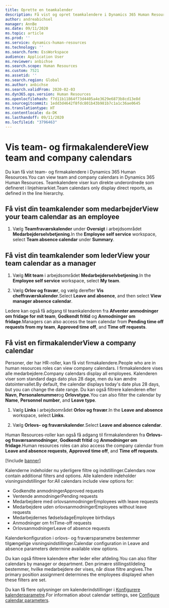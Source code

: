 ```yaml
---
title: Oprette en teamkalender
description: Få vist og opret teamkalendere i Dynamics 365 Human Resources.
author: andreabichsel
manager: AnnBe
ms.date: 09/11/2020
ms.topic: article
ms.prod: ''
ms.service: dynamics-human-resources
ms.technology: ''
ms.search.form: EssWorkspace
audience: Application User
ms.reviewer: anbichse
ms.search.scope: Human Resources
ms.custom: 7521
ms.assetid: ''
ms.search.region: Global
ms.author: anbichse
ms.search.validFrom: 2020-02-03
ms.dyn365.ops.version: Human Resources
ms.openlocfilehash: f7d11b11864f73d4405a4e3629e6873b8cd13e8d
ms.sourcegitcommit: 1edd3d4642f8fdc801b43b981b7c1a1c36ae0645
ms.translationtype: HT
ms.contentlocale: da-DK
ms.lasthandoff: 09/11/2020
ms.locfileid: "3796463"
---
```

# <a name="view-team-and-company-calendars"></a><span data-ttu-id="82737-103">Vis team- og firmakalendere</span><span class="sxs-lookup"><span data-stu-id="82737-103">View team and company calendars</span></span>

<span data-ttu-id="82737-104">Du kan få vist team- og firmakalendere i Dynamics 365 Human Resources.</span><span class="sxs-lookup"><span data-stu-id="82737-104">You can view team and company calendars in Dynamics 365 Human Resources.</span></span> <span data-ttu-id="82737-105">Teamkalendere viser kun direkte underordnede som defineret i linjehierarkiet.</span><span class="sxs-lookup"><span data-stu-id="82737-105">Team calendars only display direct reports, as defined in the line hierarchy.</span></span>

## <a name="view-your-team-calendar-as-an-employee"></a><span data-ttu-id="82737-106">Få vist din teamkalender som medarbejder</span><span class="sxs-lookup"><span data-stu-id="82737-106">View your team calendar as an employee</span></span>

1. <span data-ttu-id="82737-107">Vælg **Teamfraværskalender** under **Oversigt** i arbejdsområdet **Medarbejderselvbetjening**.</span><span class="sxs-lookup"><span data-stu-id="82737-107">In the **Employee self service** workspace, select **Team absence calendar** under **Summary**.</span></span>

## <a name="view-your-team-calendar-as-a-manager"></a><span data-ttu-id="82737-108">Få vist din teamkalender som leder</span><span class="sxs-lookup"><span data-stu-id="82737-108">View your team calendar as a manager</span></span>

1. <span data-ttu-id="82737-109">Vælg **Mit team** i arbejdsområdet **Medarbejderselvbetjening**.</span><span class="sxs-lookup"><span data-stu-id="82737-109">In the **Employee self service** workspace, select **My team**.</span></span>

2. <span data-ttu-id="82737-110">Vælg **Orlov og fravær**, og vælg derefter **Vis cheffraværskalender**.</span><span class="sxs-lookup"><span data-stu-id="82737-110">Select **Leave and absence**, and then select **View manager absence calendar**.</span></span>

<span data-ttu-id="82737-111">Ledere kan også få adgang til teamkalenderen fra **Afventer anmodninger om fridage for mit team**, **Godkendt fritid** og **Anmodninger om fridage**.</span><span class="sxs-lookup"><span data-stu-id="82737-111">Managers can also access the team calendar from **Pending time off requests from my team**, **Approved time off**, and **Time off requests**.</span></span> 

## <a name="view-a-company-calendar"></a><span data-ttu-id="82737-112">Få vist en firmakalender</span><span class="sxs-lookup"><span data-stu-id="82737-112">View a company calendar</span></span>

<span data-ttu-id="82737-113">Personer, der har HR-roller, kan få vist firmakalendere.</span><span class="sxs-lookup"><span data-stu-id="82737-113">People who are in human resources roles can view company calendars.</span></span> <span data-ttu-id="82737-114">I firmakalendere vises alle medarbejdere.</span><span class="sxs-lookup"><span data-stu-id="82737-114">Company calendars display all employees.</span></span> <span data-ttu-id="82737-115">Kalenderen viser som standard dags dato plus 28 dage, men du kan ændre datointervallet.</span><span class="sxs-lookup"><span data-stu-id="82737-115">By default, the calendar displays today's date plus 28 days, but you can change the date range.</span></span> <span data-ttu-id="82737-116">Du kan også filtrere kalenderen efter **Navn**, **Personalenummer**og **Orlovstype.**</span><span class="sxs-lookup"><span data-stu-id="82737-116">You can also filter the calendar by **Name**, **Personnel number**, and **Leave type**.</span></span>

1. <span data-ttu-id="82737-117">Vælg **Links** i arbejdsområdet **Orlov og fravær**.</span><span class="sxs-lookup"><span data-stu-id="82737-117">In the **Leave and absence** workspace, select **Links**.</span></span>

2. <span data-ttu-id="82737-118">Vælg **Orlovs- og fraværskalender**.</span><span class="sxs-lookup"><span data-stu-id="82737-118">Select **Leave and absence calendar**.</span></span>

<span data-ttu-id="82737-119">Human Resources-roller kan også få adgang til firmakalenderen fra **Orlovs- og fraværsanmodninger**, **Godkendt fritid** og **Anmodninger om fridage**.</span><span class="sxs-lookup"><span data-stu-id="82737-119">Human resources roles can also access the company calendar from **Leave and absence requests**, **Approved time off**, and **Time off requests**.</span></span> 

[!include [banner](includes/preview-feature.md)]

<span data-ttu-id="82737-120">Kalenderne indeholder nu yderligere filtre og indstillinger.</span><span class="sxs-lookup"><span data-stu-id="82737-120">Calendars now contain additional filters and options.</span></span> <span data-ttu-id="82737-121">Alle kalendere indeholder visningsindstillinger for:</span><span class="sxs-lookup"><span data-stu-id="82737-121">All calendars include view options for:</span></span>

- <span data-ttu-id="82737-122">Godkendte anmodninger</span><span class="sxs-lookup"><span data-stu-id="82737-122">Approved requests</span></span>
- <span data-ttu-id="82737-123">Ventende anmodninger</span><span class="sxs-lookup"><span data-stu-id="82737-123">Pending requests</span></span>
- <span data-ttu-id="82737-124">Medarbejdere med orlovsanmodninger</span><span class="sxs-lookup"><span data-stu-id="82737-124">Employees with leave requests</span></span>
- <span data-ttu-id="82737-125">Medarbejdere uden orlovsanmodninger</span><span class="sxs-lookup"><span data-stu-id="82737-125">Employees without leave requests</span></span>
- <span data-ttu-id="82737-126">Medarbejdernes fødselsdage</span><span class="sxs-lookup"><span data-stu-id="82737-126">Employee birthdays</span></span>
- <span data-ttu-id="82737-127">Anmodninger om fri</span><span class="sxs-lookup"><span data-stu-id="82737-127">Time-off requests</span></span> 
- <span data-ttu-id="82737-128">Orlovsanmodninger</span><span class="sxs-lookup"><span data-stu-id="82737-128">Leave of absence requests</span></span>

<span data-ttu-id="82737-129">Kalenderkonfiguration i orlovs- og fraværsparametre bestemmer tilgængelige visningsindstillinger.</span><span class="sxs-lookup"><span data-stu-id="82737-129">Calendar configuration in Leave and absence parameters determine available view options.</span></span>

<span data-ttu-id="82737-130">Du kan også filtrere kalendere efter leder eller afdeling.</span><span class="sxs-lookup"><span data-stu-id="82737-130">You can also filter calendars by manager or department.</span></span> <span data-ttu-id="82737-131">Den primære stillingstildeling bestemmer, hvilke medarbejdere der vises, når disse filtre angives.</span><span class="sxs-lookup"><span data-stu-id="82737-131">The primary position assignment determines the employees displayed when these filters are set.</span></span> 

<span data-ttu-id="82737-132">Du kan få flere oplysninger om kalenderindstillinger i [Konfigurere kalenderparametre](hr-leave-and-absence-parameters.md?configure-calendar-parameters).</span><span class="sxs-lookup"><span data-stu-id="82737-132">For information about calendar settings, see [Configure calendar parameters](hr-leave-and-absence-parameters.md?configure-calendar-parameters).</span></span>

